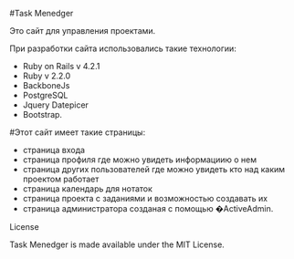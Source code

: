 #Task Menedger

Это сайт для управления проектами.

При разработки сайта использовались такие технологии:
- Ruby on Rails v 4.2.1
- Ruby v 2.2.0 
- BackboneJs
- PostgreSQL
- Jquery Datepicer
- Bootstrap.

#Этот сайт имеет такие страницы:
- страница входа
- страница профиля где можно увидеть информациию о нем
- страница других пользователей где можно увидеть кто над каким проектом работает
- страница календарь для нотаток
- страница проекта с заданиями и возможностью создавать их 
- страница администратора созданая с помощью �ActiveAdmin.


License

Task Menedger is made available under the MIT License.

